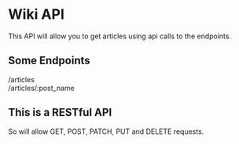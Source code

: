 # Wiki API
This API will allow you to get articles using api calls to the endpoints.

## Some Endpoints
/articles <br>
/articles/:post_name <br>

## This is a RESTful API
So will allow GET, POST, PATCH, PUT and DELETE requests.